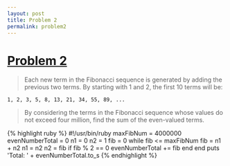 ```yaml
---
layout: post
title: Problem 2
permalink: problem2
---
```

# [Problem 2](https://projecteuler.net/problem=2)

>Each new term in the Fibonacci sequence is generated by adding the previous two terms. By starting with 1 and 2, the first 10 terms will be:

```
1, 2, 3, 5, 8, 13, 21, 34, 55, 89, ...
```
>By considering the terms in the Fibonacci sequence whose values do not exceed four million, find the sum of the even-valued terms.

{% highlight ruby %}
#!/usr/bin/ruby
maxFibNum = 4000000
evenNumberTotal = 0
n1 = 0
n2 = 1
fib = 0
while fib <= maxFibNum
	fib = n1 + n2
	n1 = n2
	n2 = fib
	if fib % 2 == 0
		evenNumberTotal += fib
	end
end
puts 'Total: ' + evenNumberTotal.to_s
{% endhighlight %}
